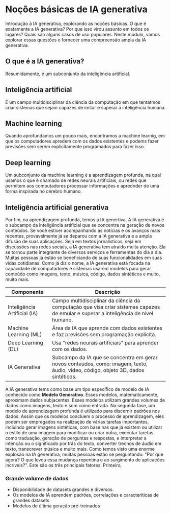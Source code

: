 # Noções básicas de IA generativa

Introdução à IA generativa, explorando as noções básicas. O que é exatamente a IA generativa? Por que isso virou assunto em todos os lugares? Quais são alguns casos de uso populares. Neste módulo, vamos explorar essas questões e fornecer uma compreensão ampla da IA generativa.

## O que é a IA generativa?

Resumidamente, é um subconjunto da inteligência artificial.

## Inteligência artificial

É um campo multidisciplinar da ciência da computação em que tentatmos criar sistemas que sejam capazes de imitar e superar a inteligência humana.

## Machine learning

Quando aprofundamos um pouco mais, encontramos a machine learnig, em que os computadores apredem com os dados existentes e podems fazer previsões sem serem explicitamente programados para fazer isso.

## Deep learning

Um subconjunto da machine learning é a aprendizagem profunda, na qual usamos o que é chamado de redes neurais artificiais, ou redes que permitem aos computadores processar informações e aprednder de uma forma inspirada no cérebro humano.

## Inteligência artificial generativa

Por fim, na aprendizagem profunda, temos a IA genertiva. A IA generativa é o subcampo da inteligência artificial que se concentra na geração de novos conteúdos. Se você estiver acompanhando as notícias e os avanços mais recentes, provavelmente já se deparou com a IA generativa e a ampla difusão de suas aplicações. Seja em textos jornalísticos, seja em discussões nas redes sociais, a IA generativa tem atraído muita atenção. Ela se tornou parte integrante de diversos serviços e ferramentas do dia a dia. Muitas pessoas já estão se beneficiando de suas funcionalidades em suas vidas cotidianas. Como já diz o nome, a IA generativa está focada na capacidade de computadores e sistemas usarem modelos para gerar conteúdo como imagens, texto, música, código, dados sintéticos e muito, muito mais.

| Componente                   | Descrição                                                                                                                           |
|------------------------------|-------------------------------------------------------------------------------------------------------------------------------------|
| Inteligência Artificial (IA) | Campo multidisciplinar da ciência da computação que visa criar sistemas capazes de emular e superar a inteligência de nível humano. |
| Machine Learning (ML)        | Área da IA que aprende com dados existentes e faz previsões sem programação explícita.                                              |
| Deep Learning (DL)           | Usa "redes neurais artificiais" para aprender com os dados.                                                                         |
| IA Generativa                | Subcampo da IA que se concentra em gerar novos conteúdos, como: imagem, texto, áudio, vídeo, código, objeto 3D, dados sintéticos.   |

A IA generativa tems como base um tipo específico de modelo de IA conhecido como **Modelo Generativo**. Esses modelos, matematicamente, aproximam dados subjacentes. Esses modelos utilizam grandes volumes de dados como imagens, texto e som como entrada. Na segunda fase, um modelo de aprendizagem profunda é utilizado para discernir padrões nos dados. Assim que os modelos concluem o processo de aprendizagem, eles podem ser empregados na realização de várias tarefas importantes, incluindo gerar imagens sintéticas, com base nas que já existem ou utilizar o estilo de uma imagem para modificar ou criar outra, executar tarefas como traduação, geração de perguntas e respostas, e interpretar a intenção ou o significado por trás do texto, converter trechos de áudio em texto, transcrever música e muito mais. Como temos visto uma enorme explosão na IA generativa, muitas pessoas estão se perguntando: "Por que agora? O que levou essa mudança repentina e ao surgimento de aplicações incríveis?".  Este são os três principais fatores. Primeiro, 

### Grande volume de dados

- Disponibilidade de datasets grandes e diversos.
- Os modelos de IA aprendem padrões, correlações e caracteríticas de grandes datasets
- Modelos de última geração pré-treinados

